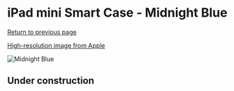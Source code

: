 # iPad mini Smart Case - Midnight Blue

[Return to previous page](/ipad_mini)

[High-resolution image from Apple](https://store.storeimages.cdn-apple.com/8756/as-images.apple.com/is/MGMW2?wid=4500&hei=4500&fmt=png)

<div style="width: 512px"><img src="/almost_uncompressed/MGMW2.webp" alt="Midnight Blue"></div>

## Under construction
